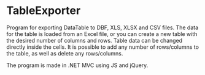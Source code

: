 # TableExporter
Program for exporting DataTable to DBF, XLS, XLSX and CSV files. 
The data for the table is loaded from an Excel file, or you can create a new table with the desired number of columns and rows. 
Table data can be changed directly inside the cells. It is possible to add any number of rows/columns to the table, as well as delete any rows/columns.

The program is made in .NET MVC using JS and jQuery.

